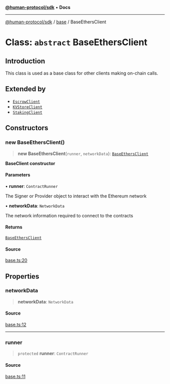 [**@human-protocol/sdk**](../../README.md) • **Docs**

***

[@human-protocol/sdk](../../modules.md) / [base](../README.md) / BaseEthersClient

# Class: `abstract` BaseEthersClient

## Introduction

This class is used as a base class for other clients making on-chain calls.

## Extended by

- [`EscrowClient`](../../escrow/classes/EscrowClient.md)
- [`KVStoreClient`](../../kvstore/classes/KVStoreClient.md)
- [`StakingClient`](../../staking/classes/StakingClient.md)

## Constructors

### new BaseEthersClient()

> **new BaseEthersClient**(`runner`, `networkData`): [`BaseEthersClient`](BaseEthersClient.md)

**BaseClient constructor**

#### Parameters

• **runner**: `ContractRunner`

The Signer or Provider object to interact with the Ethereum network

• **networkData**: `NetworkData`

The network information required to connect to the contracts

#### Returns

[`BaseEthersClient`](BaseEthersClient.md)

#### Source

[base.ts:20](https://github.com/humanprotocol/human-protocol/blob/b55a32de7a2e80c54ac1d2de4a2a21eeebd93e98/packages/sdk/typescript/human-protocol-sdk/src/base.ts#L20)

## Properties

### networkData

> **networkData**: `NetworkData`

#### Source

[base.ts:12](https://github.com/humanprotocol/human-protocol/blob/b55a32de7a2e80c54ac1d2de4a2a21eeebd93e98/packages/sdk/typescript/human-protocol-sdk/src/base.ts#L12)

***

### runner

> `protected` **runner**: `ContractRunner`

#### Source

[base.ts:11](https://github.com/humanprotocol/human-protocol/blob/b55a32de7a2e80c54ac1d2de4a2a21eeebd93e98/packages/sdk/typescript/human-protocol-sdk/src/base.ts#L11)
